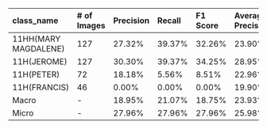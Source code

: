 | class_name           | # of Images   | Precision   | Recall   | F1 Score   | Average Precision   |
|:---------------------|:--------------|:------------|:---------|:-----------|:--------------------|
| 11HH(MARY MAGDALENE) | 127           | 27.32%      | 39.37%   | 32.26%     | 23.90%              |
| 11H(JEROME)          | 127           | 30.30%      | 39.37%   | 34.25%     | 28.95%              |
| 11H(PETER)           | 72            | 18.18%      | 5.56%    | 8.51%      | 22.96%              |
| 11H(FRANCIS)         | 46            | 0.00%       | 0.00%    | 0.00%      | 19.90%              |
| Macro                | -             | 18.95%      | 21.07%   | 18.75%     | 23.93%              |
| Micro                | -             | 27.96%      | 27.96%   | 27.96%     | 25.98%              |